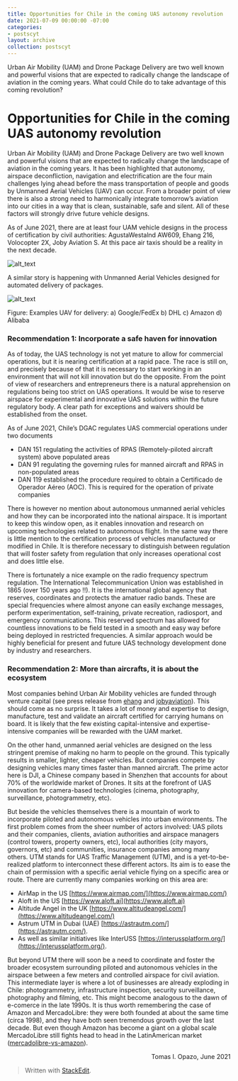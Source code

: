 ```yaml
---
title: Opportunities for Chile in the coming UAS autonomy revolution
date: 2021-07-09 00:00:00 -07:00
categories:
- postscyt
layout: archive
collection: postscyt
---
```


Urban Air Mobility (UAM) and Drone Package Delivery are two well known and powerful visions that are expected to radically change the landscape of aviation in the coming years. What could Chile do to take advantage of this coming revolution? 


# Opportunities for Chile in the coming UAS autonomy revolution

Urban Air Mobility (UAM) and Drone Package Delivery are two well known and powerful visions that are expected to radically change the landscape of aviation in the coming years. It has been highlighted that autonomy, airspace deconfliction, navigation and electrification are the four main challenges lying ahead before the mass transportation of people and goods by Unmanned Aerial Vehicles (UAV) can occur. From a broader point of view there is also a strong need to harmonically integrate tomorrow’s aviation into our cities in a way that is clean, sustainable, safe and silent. All of these factors will strongly drive future vehicle designs. 

As of June 2021, there are at least four UAM vehicle designs in the process of certification by civil authorities: AgustaWestalnd AW609, Ehang 216, Volocopter 2X, Joby Aviation S. At this pace air taxis should be a reality in the next decade. 

![alt_text](https://raw.githubusercontent.com/toopazo/imgodg/main/thesis_research/collage_uam_v2.png)

A similar story is happening with Unmanned Aerial Vehicles designed for automated delivery of packages. 


![alt_text](https://raw.githubusercontent.com/toopazo/imgodg/main/thesis_research/uas_delivery.jpg)


Figure: Examples UAV for delivery:  a) Google/FedEx b) DHL c) Amazon d) Alibaba


### Recommendation 1: Incorporate a safe haven for innovation

As of today, the UAS technology is not yet mature to allow for commercial operations, but it is nearing certification at a rapid pace. The race is still on, and precisely because of that it is necessary to start working in an environment that will not kill innovation but do the opposite. From the point of view of researchers and entrepreneurs there is a natural apprehension on regulations being too strict on UAS operations. It would be wise to reserve airspace for experimental and innovative UAS solutions within the future regulatory body. A clear path for exceptions and waivers should be established from the onset. 

As of June 2021, Chile’s DGAC regulates UAS commercial operations under two documents



* DAN 151 regulating the activities of RPAS (Remotely-piloted aircraft system) above populated areas
* DAN 91 regulating the governing rules for manned aircraft and RPAS in non-populated areas
* DAN 119 established the procedure required to obtain a Certificado de Operador Aéreo (AOC). This is required for the operation of private companies

There is however no mention about autonomous unmanned aerial vehicles and how they can be incorporated into the national airspace. It is important to keep this window open, as it enables innovation and research on upcoming technologies related to autonomous flight. In the same way there is little mention to the certification process of vehicles manufactured or modified in Chile. It is therefore necessary to distinguish between regulation that will foster safety from regulation that only increases operational cost and does little else.

There is fortunately a nice example on the radio frequency spectrum regulation. The International Telecommunication Union was established in 1865 (over 150 years ago !!). It is the international global agency that reserves, coordinates and protects the amatuer radio bands. These are special frequencies where almost anyone can easily exchange messages, perform experimentation, self-training, private recreation, radiosport, and emergency communications. This reserved spectrum has allowed for countless innovations to be field tested in a smooth and easy way before being deployed in restricted frequencies. A similar approach would be highly beneficial for present and future UAS technology development done by industry and researchers. 


### Recommendation 2: More than aircrafts, it is about the ecosystem

Most companies behind Urban Air Mobility vehicles are funded through venture capital (see press release from [ehang](https://www.ehang.com/news/138.html) and [jobyaviation](https://www.jobyaviation.com/news/joby-aviation-to-list-on-nyse-through-merger-with-reinvent-technology-partners/)). This should come as no surprise. It takes a lot of money and expertise to design, manufacture, test and validate an aircraft certified for carrying humans on board. It is likely that the few existing capital-intensive and expertise-intensive companies will be rewarded with the UAM market. 

On the other hand, unmanned aerial vehicles are designed on the less stringent premise of making no harm to people on the ground. This typically results in smaller, lighter, cheaper vehicles. But companies compete by designing vehicles many times faster than manned aircraft. The prime actor here is DJI, a Chinese company based in Shenzhen that accounts for about 70% of the worldwide market of Drones. It sits at the forefront of UAS innovation for camera-based technologies (cinema, photography, surveillance, photogrammetry, etc). 

But beside the vehicles themselves there is a mountain of work to incorporate piloted and autonomous vehicles into urban environments. The first problem comes from the sheer number of actors involved: UAS pilots and their companies, clients, aviation authorities and airspace managers (control towers, property owners, etc), local authorities (city mayors, governors, etc) and communities, insurance companies among many others. UTM stands for UAS Traffic Management (UTM), and is a yet-to-be-realized platform to interconnect these different actors. Its aim is to ease the chain of permission with a specific aerial vehicle flying on a specific area or route. There are currently many companies working on this area are:

- AirMap in the US [https://www.airmap.com/](https://www.airmap.com/)
- Aloft in the US [https://www.aloft.ai](https://www.aloft.ai)
- Altitude Angel in the UK [https://www.altitudeangel.com/](https://www.altitudeangel.com/)
- Astrum UTM in Dubai (UAE) [https://astrautm.com/](https://astrautm.com/). 
- As well as similar initiatives like InterUSS [https://interussplatform.org/](https://interussplatform.org/). 

But beyond UTM there will soon be a need to coordinate and foster the broader ecosystem surrounding piloted and autonomous vehicles in the airspace between a few meters and controlled airspace for civil aviation. This intermediate layer is where a lot of businesses are already exploding in Chile: photogrammetry,  infrastructure inspection, security surveillance, photography and filming, etc. This might become analogous to the dawn of e-comerce in the late 1990s. It is thus worth remembering the case of Amazon and MercadoLibre: they were both founded at about the same time (circa 1998), and they have both seen tremendous growth over the last decade. But even though Amazon has become a giant on a global scale MercadoLibre still fights head to head in the LatinAmerican market ([mercadolibre-vs-amazon](https://www.fool.com/investing/2020/09/26/better-buy-mercadolibre-vs-amazon/)). 

<p style="text-align: right"> 
Tomas I. Opazo, June 2021</p>

> Written with [StackEdit](https://stackedit.io/).

